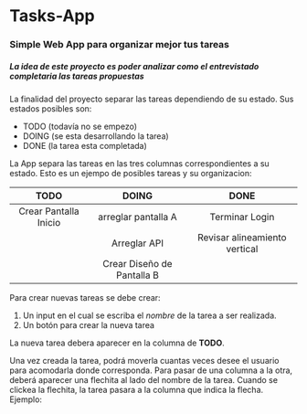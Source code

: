 # Tasks-App
### Simple Web App para organizar mejor tus tareas

##### La idea de este proyecto es poder analizar como el entrevistado completaria las tareas propuestas

La finalidad del proyecto separar las tareas dependiendo de su estado. Sus estados posibles son:
* TODO (todavía no se empezo)
* DOING (se esta desarrollando la tarea)
* DONE (la tarea esta completada)

La App separa las tareas en las tres columnas correspondientes a su estado. Esto es un ejempo de posibles tareas y su organizacion:

| TODO        | DOING           | DONE          |
|:-:|:-:|:-:|
|Crear Pantalla Inicio| arreglar pantalla A | Terminar Login |
|| Arreglar API      | Revisar alineamiento vertical |
||Crear Diseño de Pantalla B  |  |

Para crear nuevas tareas se debe crear: 
1. Un input en el cual se escriba el *nombre* de la tarea a ser realizada.
2. Un botón para crear la nueva tarea

La nueva tarea debera aparecer en la columna de **TODO**.

Una vez creada la tarea, podrá moverla cuantas veces desee el usuario para acomodarla donde corresponda. Para pasar de una columna a la otra, deberá aparecer una flechita al lado del nombre de la tarea. Cuando se clickea la flechita, la tarea pasara a la columna que indica la flecha. Ejemplo: 





